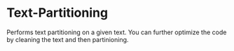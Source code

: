 # Text-Partitioning

Performs text partitioning on a given text.
You can further optimize the code by cleaning the text and then partinioning.
